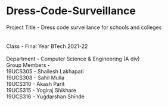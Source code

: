 # Dress-Code-Surveillance
Project Title - Dress code surveillance for schools and colleges <br />
<br />																																																											
Class         - Final Year BTech 2021-22	<br />	
Department    - Computer Science & Engineering (A div)	<br />
Group Members - <br />
  19UCS305 - Shailesh Lakhapati		<br />
  19UCS308 - Sahil Mulla		<br />
  19UCS310 - Akash Parit		<br />
  19UCS315 - Yogiraj Shikhare	 <br />
  19UCS316 - Yugdarshan Shinde	<br />
